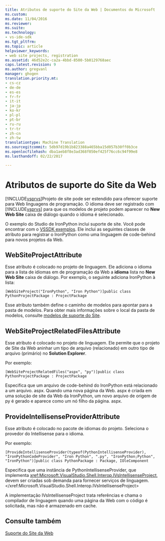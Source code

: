```yaml
---
title: Atributos de suporte do Site da Web | Documentos do Microsoft
ms.custom: 
ms.date: 11/04/2016
ms.reviewer: 
ms.suite: 
ms.technology:
- vs-ide-sdk
ms.tgt_pltfrm: 
ms.topic: article
helpviewer_keywords:
- web site projects, registration
ms.assetid: 46d52e2c-ca2a-4bbd-8500-5b0129768aec
caps.latest.revision: 9
ms.author: gregvanl
manager: ghogen
translation.priority.mt:
- cs-cz
- de-de
- es-es
- fr-fr
- it-it
- ja-jp
- ko-kr
- pl-pl
- pt-br
- ru-ru
- tr-tr
- zh-cn
- zh-tw
translationtype: Machine Translation
ms.sourcegitcommit: 5db97d19b1b823388a465bba15d057b30ff0b3ce
ms.openlocfilehash: dba1aeb8f8e3ad368f050ef425f76cc6c94f99e8
ms.lasthandoff: 02/22/2017

---
```

# <a name="web-site-support-attributes"></a>Atributos de suporte do Site da Web
[!INCLUDE[vsprvs](../../code-quality/includes/vsprvs_md.md)]Projeto de site pode ser estendido para oferecer suporte para Web linguagens de programação. O idioma deve ser registrado com [!INCLUDE[vsprvs](../../code-quality/includes/vsprvs_md.md)] para que os modelos de projeto podem aparecer no **New Web Site** caixa de diálogo quando o idioma é selecionado.  
  
 O exemplo do Studio de IronPython inclui suporte de site. Você pode encontrar com o [VSSDK exemplos](../../misc/vssdk-samples.md). Ele inclui as seguintes classes de atributo para registrar o IronPython como uma linguagem de code-behind para novos projetos da Web.  
  
## <a name="websiteprojectattribute"></a>WebSiteProjectAttribute  
 Esse atributo é colocado no projeto de linguagem. Ele adiciona o idioma para a lista de idiomas em de programação da Web a **idioma** lista no **New Web Site** caixa de diálogo. Por exemplo, o seguinte adiciona IronPython à lista:  
  
```  
[WebSiteProject("IronPython", "Iron Python")]public class PythonProjectPackage : ProjectPackage  
```  
  
 Esse atributo também define o caminho de modelos para apontar para a pasta de modelos. Para obter mais informações sobre o local da pasta de modelos, consulte [modelos de suporte do Site](../../extensibility/internals/web-site-support-templates.md).  
  
## <a name="websiteprojectrelatedfilesattribute"></a>WebSiteProjectRelatedFilesAttribute  
 Esse atributo é colocado no projeto de linguagem. Ele permite que o projeto de Site da Web aninhar um tipo de arquivo (relacionado) em outro tipo de arquivo (primário) no **Solution Explorer**.  
  
 Por exemplo:  
  
```  
[WebSiteProjectRelatedFiles("aspx", "py")]public class PythonProjectPackage : ProjectPackage  
```  
  
 Especifica que um arquivo de code-behind do IronPython está relacionado a um arquivo. aspx. Quando uma nova página da Web. aspx é criada em uma solução de site da Web da IronPython, um novo arquivo de origem de py é gerado e aparece como um nó filho da página. aspx.  
  
## <a name="provideintellisenseproviderattribute"></a>ProvideIntellisenseProviderAttribute  
 Esse atributo é colocado no pacote de idiomas do projeto. Seleciona o provedor do Intellisense para o idioma.  
  
 Por exemplo:  
  
```  
[ProvideIntellisenseProvider(typeof(PythonIntellisenseProvider), "IronPythonCodeProvider", "Iron Python", ".py", "IronPython;Python", "IronPython")]public class PythonPackage : Package, IOleComponent  
```  
  
 Especifica que uma instância de PythonIntellisenseProvider, que implementa <xref:Microsoft.VisualStudio.Shell.Interop.IVsIntellisenseProject>, devem ser criadas sob demanda para fornecer serviços de linguagem.</xref:Microsoft.VisualStudio.Shell.Interop.IVsIntellisenseProject>  
  
 A implementação IVsIntellisenseProject trata referências e chama o compilador de linguagem quando uma página da Web com o código é solicitada, mas não é armazenado em cache.  
  
## <a name="see-also"></a>Consulte também  
 [Suporte do Site da Web](../../extensibility/internals/web-site-support.md)
